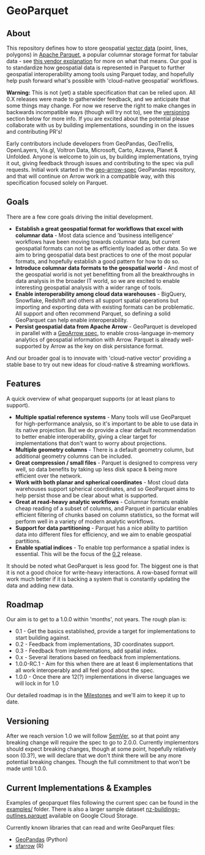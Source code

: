 # GeoParquet

## About

This repository defines how to store geospatial [vector data](https://gisgeography.com/spatial-data-types-vector-raster/) (point, 
lines, polygons) in [Apache Parquet](https://parquet.apache.org/), a popular columnar storage format for tabular data - see 
[this vendor explanation](https://databricks.com/glossary/what-is-parquet) for more on what that means. Our goal is to standardize how 
geospatial data is represented in Parquet to further geospatial interoperability among tools using Parquet today, and hopefully 
help push forward what's possible with 'cloud-native geospatial' workflows. 

**Warning:** This is not (yet) a stable specification that can be relied upon. All 0.X releases were made to gatherwider feedback, and we anticipate that some things may change. For now we reserve the right to make changes in backwards incompatible 
ways (though will try not to), see the [versioning](#versioning) section below for more info. If you are excited about the potential 
please collaborate with us by building implementations, sounding in on the issues and contributing PR's!

Early contributors include developers from GeoPandas, GeoTrellis, OpenLayers, Vis.gl, Voltron Data, Microsoft, Carto, Azavea, Planet & Unfolded. 
Anyone is welcome to join us, by building implementations, trying it out, giving feedback through issues and contributing to the spec via pull requests.
Initial work started in the [geo-arrow-spec](https://github.com/geopandas/geo-arrow-spec/) GeoPandas repository, and that will continue on 
Arrow work in a compatible way, with this specification focused solely on Parquet.

## Goals

There are a few core goals driving the initial development.

* **Establish a great geospatial format for workflows that excel with columnar data** - Most data science and 'business intelligence' workflows have been moving
 towards columnar data, but current geospatial formats can not be as efficiently loaded as other data. So we aim to bring geospatial data best practices to one
 of the most popular formats, and hopefully establish a good pattern for how to do so.
* **Introduce columnar data formats to the geospatial world** - And most of the geospatial world is not yet benefitting from all the breakthroughs in data analysis
 in the broader IT world, so we are excited to enable interesting geospatial analysis with a wider range of tools.
* **Enable interoperability among cloud data warehouses** - BigQuery, Snowflake, Redshift and others all support spatial operations but importing and exporting data 
 with existing formats can be problematic. All support and often recommend Parquet, so defining a solid GeoParquet can help enable interoperability.
* **Persist geospatial data from Apache Arrow** - GeoParquet is developed in parallel with a [GeoArrow spec](https://github.com/geopandas/geo-arrow-spec), to 
 enable cross-language in-memory analytics of geospatial information with Arrow. Parquet is already well-supported by Arrow as the key on disk persistance format.

And our broader goal is to innovate with 'cloud-native vector' providing a stable base to try out new ideas for cloud-native & streaming workflows. 


## Features

A quick overview of what geoparquet supports (or at least plans to support).

* **Multiple spatial reference systems** - Many tools will use GeoParquet for high-performance analysis, so it's important to be able to use data in its
 native projection. But we do provide a clear default recommendation to better enable interoperability, giving a clear target for implementations that don't want to
 worry about projections.
* **Multiple geometry columns** - There is a default geometry column, but additional geometry columns can be included.
* **Great compression / small files** - Parquet is designed to compress very well, so data benefits by taking up less disk space & being more efficient over
 the network.
* **Work with both planar and spherical coordinates** - Most cloud data warehouses support spherical coordinates, and so GeoParquet aims to help persist those 
 and be clear about what is supported.
* **Great at read-heavy analytic workflows** - Columnar formats enable cheap reading of a subset of columns, and Parquet in particular enables efficient filtering 
 of chunks based on column statistics, so the format will perform well in a variety of modern analytic workflows.
* **Support for data partitioning** - Parquet has a nice ability to partition data into different files for efficiency, and we aim to enable geospatial partitions.
* **Enable spatial indices** - To enable top performance a spatial index is essential. This will be the focus of the 
 [0.2](https://github.com/opengeospatial/geoparquet/milestone/2) release.
 
It should be noted what GeoParquet is less good for. The biggest one is that it is not a good choice for write-heavy interactions. A row-based format
will work much better if it is backing a system that is constantly updating the data and adding new data. 

## Roadmap

Our aim is to get to a 1.0.0 within 'months', not years. The rough plan is:

* 0.1 - Get the basics established, provide a target for implementations to start building against.
* 0.2 - Feedback from implementations, 3D coordinates support.
* 0.3 - Feedback from implementations, add spatial index.
* 0.x - Several iterations based on feedback from implementations.
* 1.0.0-RC.1 - Aim for this when there are at least 6 implementations that all work interoperably and all feel good about the spec.
* 1.0.0 - Once there are 12(?) implementations in diverse languages we will lock in for 1.0

Our detailed roadmap is in the [Milestones](https://github.com/opengeospatial/geoparquet/milestones) and we'll aim to keep it up to date.


## Versioning

After we reach version 1.0 we will follow [SemVer](https://semver.org/), so at that point any breaking change will require the spec to go to 2.0.0.
Currently implementors should expect breaking changes, though at some point, hopefully relatively soon (0.3?), we will declare that we don't *think* there
will be any more potential breaking changes. Though the full commitment to that won't be made until 1.0.0. 

## Current Implementations & Examples

Examples of geoparquet files following the current spec can be found in the [examples/](examples/) folder. There is also a 
larger sample dataset [nz-buildings-outlines.parquet](https://storage.googleapis.com/open-geodata/linz-examples/nz-buildings-outlines.parquet)
available on Google Cloud Storage.

Currently known libraries that can read and write GeoParquet files:

* [GeoPandas](https://geopandas.org/en/stable/docs/user_guide/io.html#apache-parquet-and-feather-file-formats) (Python)
* [sfarrow](https://wcjochem.github.io/sfarrow/index.html) (R)
